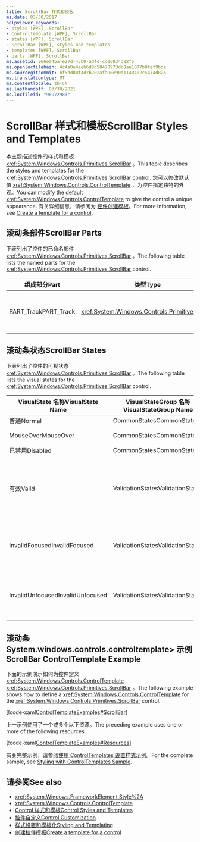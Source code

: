 ```yaml
---
title: ScrollBar 样式和模板
ms.date: 03/30/2017
helpviewer_keywords:
- styles [WPF], ScrollBar
- ControlTemplate [WPF], ScrollBar
- states [WPF], ScrollBar
- ScrollBar [WPF], styles and templates
- templates [WPF], ScrollBar
- parts [WPF], ScrollBar
ms.assetid: 066ea45a-e27d-43b0-adfe-cce6934c22f5
ms.openlocfilehash: 4c4a0e4eeb6d9d58470973dc8ae1877b8fef9bde
ms.sourcegitcommit: bf5dd80f4d7b202afa90e90d1148402c5474d826
ms.translationtype: MT
ms.contentlocale: zh-CN
ms.lasthandoff: 03/30/2021
ms.locfileid: "96972983"
---
```

# <a name="scrollbar-styles-and-templates"></a><span data-ttu-id="0c87a-102">ScrollBar 样式和模板</span><span class="sxs-lookup"><span data-stu-id="0c87a-102">ScrollBar Styles and Templates</span></span>
<span data-ttu-id="0c87a-103">本主题描述控件的样式和模板 <xref:System.Windows.Controls.Primitives.ScrollBar> 。</span><span class="sxs-lookup"><span data-stu-id="0c87a-103">This topic describes the styles and templates for the <xref:System.Windows.Controls.Primitives.ScrollBar> control.</span></span> <span data-ttu-id="0c87a-104">您可以修改默认值 <xref:System.Windows.Controls.ControlTemplate> ，为控件指定独特的外观。</span><span class="sxs-lookup"><span data-stu-id="0c87a-104">You can modify the default <xref:System.Windows.Controls.ControlTemplate> to give the control a unique appearance.</span></span> <span data-ttu-id="0c87a-105">有关详细信息，请参阅为 [控件创建模板](/dotnet/desktop-wpf/themes/how-to-create-apply-template)。</span><span class="sxs-lookup"><span data-stu-id="0c87a-105">For more information, see [Create a template for a control](/dotnet/desktop-wpf/themes/how-to-create-apply-template).</span></span>  
  
## <a name="scrollbar-parts"></a><span data-ttu-id="0c87a-106">滚动条部件</span><span class="sxs-lookup"><span data-stu-id="0c87a-106">ScrollBar Parts</span></span>  
 <span data-ttu-id="0c87a-107">下表列出了控件的已命名部件 <xref:System.Windows.Controls.Primitives.ScrollBar> 。</span><span class="sxs-lookup"><span data-stu-id="0c87a-107">The following table lists the named parts for the <xref:System.Windows.Controls.Primitives.ScrollBar> control.</span></span>  
  
|<span data-ttu-id="0c87a-108">组成部分</span><span class="sxs-lookup"><span data-stu-id="0c87a-108">Part</span></span>|<span data-ttu-id="0c87a-109">类型</span><span class="sxs-lookup"><span data-stu-id="0c87a-109">Type</span></span>|<span data-ttu-id="0c87a-110">描述</span><span class="sxs-lookup"><span data-stu-id="0c87a-110">Description</span></span>|  
|-|-|-|  
|<span data-ttu-id="0c87a-111">PART_Track</span><span class="sxs-lookup"><span data-stu-id="0c87a-111">PART_Track</span></span>|<xref:System.Windows.Controls.Primitives.Track>|<span data-ttu-id="0c87a-112">指示的位置的元素的容器 <xref:System.Windows.Controls.Primitives.ScrollBar> 。</span><span class="sxs-lookup"><span data-stu-id="0c87a-112">The container for the element that indicates the position of the <xref:System.Windows.Controls.Primitives.ScrollBar>.</span></span>|  
  
## <a name="scrollbar-states"></a><span data-ttu-id="0c87a-113">滚动条状态</span><span class="sxs-lookup"><span data-stu-id="0c87a-113">ScrollBar States</span></span>  
 <span data-ttu-id="0c87a-114">下表列出了控件的可视状态 <xref:System.Windows.Controls.Primitives.ScrollBar> 。</span><span class="sxs-lookup"><span data-stu-id="0c87a-114">The following table lists the visual states for the <xref:System.Windows.Controls.Primitives.ScrollBar> control.</span></span>  
  
|<span data-ttu-id="0c87a-115">VisualState 名称</span><span class="sxs-lookup"><span data-stu-id="0c87a-115">VisualState Name</span></span>|<span data-ttu-id="0c87a-116">VisualStateGroup 名称</span><span class="sxs-lookup"><span data-stu-id="0c87a-116">VisualStateGroup Name</span></span>|<span data-ttu-id="0c87a-117">描述</span><span class="sxs-lookup"><span data-stu-id="0c87a-117">Description</span></span>|  
|----------------------|---------------------------|-----------------|  
|<span data-ttu-id="0c87a-118">普通</span><span class="sxs-lookup"><span data-stu-id="0c87a-118">Normal</span></span>|<span data-ttu-id="0c87a-119">CommonStates</span><span class="sxs-lookup"><span data-stu-id="0c87a-119">CommonStates</span></span>|<span data-ttu-id="0c87a-120">默认状态。</span><span class="sxs-lookup"><span data-stu-id="0c87a-120">The default state.</span></span>|  
|<span data-ttu-id="0c87a-121">MouseOver</span><span class="sxs-lookup"><span data-stu-id="0c87a-121">MouseOver</span></span>|<span data-ttu-id="0c87a-122">CommonStates</span><span class="sxs-lookup"><span data-stu-id="0c87a-122">CommonStates</span></span>|<span data-ttu-id="0c87a-123">鼠标指针悬停在控件上方。</span><span class="sxs-lookup"><span data-stu-id="0c87a-123">The mouse pointer is positioned over the control.</span></span>|  
|<span data-ttu-id="0c87a-124">已禁用</span><span class="sxs-lookup"><span data-stu-id="0c87a-124">Disabled</span></span>|<span data-ttu-id="0c87a-125">CommonStates</span><span class="sxs-lookup"><span data-stu-id="0c87a-125">CommonStates</span></span>|<span data-ttu-id="0c87a-126">已禁用控件。</span><span class="sxs-lookup"><span data-stu-id="0c87a-126">The control is disabled.</span></span>|  
|<span data-ttu-id="0c87a-127">有效</span><span class="sxs-lookup"><span data-stu-id="0c87a-127">Valid</span></span>|<span data-ttu-id="0c87a-128">ValidationStates</span><span class="sxs-lookup"><span data-stu-id="0c87a-128">ValidationStates</span></span>|<span data-ttu-id="0c87a-129">控件使用 <xref:System.Windows.Controls.Validation> 类， <xref:System.Windows.Controls.Validation.HasError%2A?displayProperty=nameWithType> 附加属性为 `false` 。</span><span class="sxs-lookup"><span data-stu-id="0c87a-129">The control uses the <xref:System.Windows.Controls.Validation> class and the <xref:System.Windows.Controls.Validation.HasError%2A?displayProperty=nameWithType> attached property is `false`.</span></span>|  
|<span data-ttu-id="0c87a-130">InvalidFocused</span><span class="sxs-lookup"><span data-stu-id="0c87a-130">InvalidFocused</span></span>|<span data-ttu-id="0c87a-131">ValidationStates</span><span class="sxs-lookup"><span data-stu-id="0c87a-131">ValidationStates</span></span>|<span data-ttu-id="0c87a-132"><xref:System.Windows.Controls.Validation.HasError%2A?displayProperty=nameWithType>附加属性为 `true` ，并且控件具有焦点。</span><span class="sxs-lookup"><span data-stu-id="0c87a-132">The <xref:System.Windows.Controls.Validation.HasError%2A?displayProperty=nameWithType> attached property is `true` and the control has focus.</span></span>|  
|<span data-ttu-id="0c87a-133">InvalidUnfocused</span><span class="sxs-lookup"><span data-stu-id="0c87a-133">InvalidUnfocused</span></span>|<span data-ttu-id="0c87a-134">ValidationStates</span><span class="sxs-lookup"><span data-stu-id="0c87a-134">ValidationStates</span></span>|<span data-ttu-id="0c87a-135"><xref:System.Windows.Controls.Validation.HasError%2A?displayProperty=nameWithType>附加的属性为 `true` ，并且该控件没有焦点。</span><span class="sxs-lookup"><span data-stu-id="0c87a-135">The <xref:System.Windows.Controls.Validation.HasError%2A?displayProperty=nameWithType> attached property is `true` and the control does not have focus.</span></span>|  
  
## <a name="scrollbar-controltemplate-example"></a><span data-ttu-id="0c87a-136">滚动条 System.windows.controls.controltemplate> 示例</span><span class="sxs-lookup"><span data-stu-id="0c87a-136">ScrollBar ControlTemplate Example</span></span>  
 <span data-ttu-id="0c87a-137">下面的示例演示如何为控件定义 <xref:System.Windows.Controls.ControlTemplate> <xref:System.Windows.Controls.Primitives.ScrollBar> 。</span><span class="sxs-lookup"><span data-stu-id="0c87a-137">The following example shows how to define a <xref:System.Windows.Controls.ControlTemplate> for the <xref:System.Windows.Controls.Primitives.ScrollBar> control.</span></span>  
  
 [!code-xaml[ControlTemplateExamples#ScrollBar](~/samples/snippets/csharp/VS_Snippets_Wpf/ControlTemplateExamples/CS/resources/scrollbar.xaml#scrollbar)]  
  
 <span data-ttu-id="0c87a-138">上一示例使用了一个或多个以下资源。</span><span class="sxs-lookup"><span data-stu-id="0c87a-138">The preceding example uses one or more of the following resources.</span></span>  
  
 [!code-xaml[ControlTemplateExamples#Resources](~/samples/snippets/csharp/VS_Snippets_Wpf/ControlTemplateExamples/CS/resources/shared.xaml#resources)]  
  
 <span data-ttu-id="0c87a-139">有关完整示例，请参阅[使用 ControlTemplates 设置样式示例](https://github.com/Microsoft/WPF-Samples/tree/master/Styles%20&%20Templates/IntroToStylingAndTemplating)。</span><span class="sxs-lookup"><span data-stu-id="0c87a-139">For the complete sample, see [Styling with ControlTemplates Sample](https://github.com/Microsoft/WPF-Samples/tree/master/Styles%20&%20Templates/IntroToStylingAndTemplating).</span></span>  
  
## <a name="see-also"></a><span data-ttu-id="0c87a-140">请参阅</span><span class="sxs-lookup"><span data-stu-id="0c87a-140">See also</span></span>

- <xref:System.Windows.FrameworkElement.Style%2A>
- <xref:System.Windows.Controls.ControlTemplate>
- [<span data-ttu-id="0c87a-141">Control 样式和模板</span><span class="sxs-lookup"><span data-stu-id="0c87a-141">Control Styles and Templates</span></span>](control-styles-and-templates.md)
- [<span data-ttu-id="0c87a-142">控件自定义</span><span class="sxs-lookup"><span data-stu-id="0c87a-142">Control Customization</span></span>](control-customization.md)
- [<span data-ttu-id="0c87a-143">样式设置和模板化</span><span class="sxs-lookup"><span data-stu-id="0c87a-143">Styling and Templating</span></span>](/dotnet/desktop-wpf/fundamentals/styles-templates-overview)
- [<span data-ttu-id="0c87a-144">创建控件模板</span><span class="sxs-lookup"><span data-stu-id="0c87a-144">Create a template for a control</span></span>](/dotnet/desktop-wpf/themes/how-to-create-apply-template)
